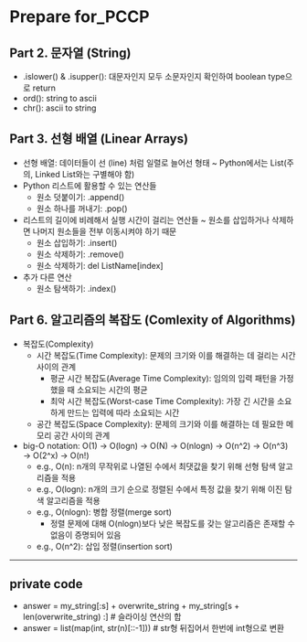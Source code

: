 # Prepare for_PCCP

## Part 2. 문자열 (String)
- .islower() & .isupper(): 대문자인지 모두 소문자인지 확인하여 boolean type으로 return
- ord(): string to ascii
- chr(): ascii to string

## Part 3. 선형 배열 (Linear Arrays)
- 선형 배열: 데이터들이 선 (line) 처럼 일렬로 늘어선 형태 ~ Python에서는 List(주의, Linked List와는 구별해야 함)
- Python 리스트에 활용할 수 있는 연산들
  - 원소 덧붙이기: .append()
  - 원소 하나를 꺼내기: .pop()
- 리스트의 길이에 비례해서 실행 시간이 걸리는 연산들 ~ 원소를 삽입하거나 삭제하면 나머지 원소들을 전부 이동시켜야 하기 때문
  - 원소 삽입하기: .insert()
  - 원소 삭제하기: .remove()
  - 원소 삭제하기: del ListName[index]
- 추가 다른 연산
  - 원소 탐색하기: .index()

## Part 6. 알고리즘의 복잡도 (Comlexity of Algorithms)
- 복잡도(Complexity)
  - 시간 복잡도(Time Complexity): 문제의 크기와 이를 해결하는 데 걸리는 시간 사이의 관계
    - 평균 시간 복잡도(Average Time Complexity): 임의의 입력 패턴을 가정했을 때 소요되는 시간의 평균
    - 최악 시간 복잡도(Worst-case Time Complexity): 가장 긴 시간을 소요하게 만드는 입력에 따라 소요되는 시간
  - 공간 복잡도(Space Complexity): 문제의 크기와 이를 해결하는 데 필요한 메모리 공간 사이의 관계
- big-O notation: O(1) → O(logn) → O(N) → O(nlogn) → O(n^2) → O(n^3) → O(2^x) → O(n!)
  - e.g., O(n): n개의 무작위로 나열된 수에서 최댓값을 찾기 위해 선형 탐색 알고리즘을 적용
  - e.g., O(logn): n개의 크기 순으로 정렬된 수에서 특정 값을 찾기 위해 이진 탐색 알고리즘을 적용
  - e.g., O(nlogn): 병합 정렬(merge sort)
    - 정렬 문제에 대해 O(nlogn)보다 낮은 복잡도를 갖는 알고리즘은 존재할 수 없음이 증명되어 있음
  - e.g., O(n^2): 삽입 정렬(insertion sort)

---
## private code
- answer = my_string[:s] + overwrite_string + my_string[s + len(overwrite_string) :] # 슬라이싱 연산의 합
- answer = list(map(int, str(n)[::-1])) # str형 뒤집어서 한번에 int형으로 변환
